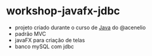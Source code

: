 # workshop-javafx-jdbc
- projeto criado durante o curso de [Java](https://www.udemy.com/course/java-curso-completo/) do @acenelio
- padrão MVC
- javaFX para criação de telas
- banco mySQL com jdbc

